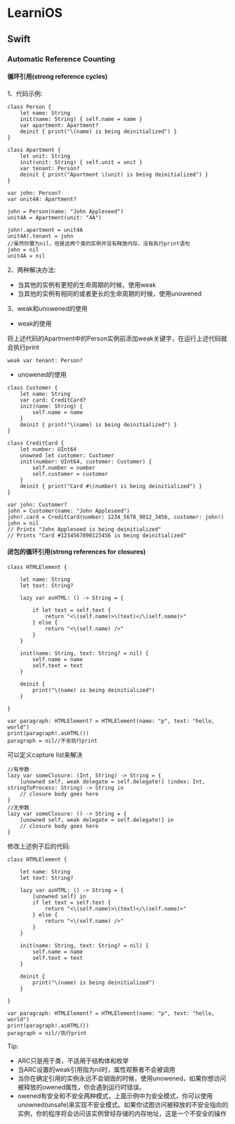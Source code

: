 # LearniOS

## Swift

### Automatic Reference Counting

#### 循环引用(strong reference cycles)

1、代码示例:

```
class Person {
    let name: String
    init(name: String) { self.name = name }
    var apartment: Apartment?
    deinit { print("\(name) is being deinitialized") }
}
 
class Apartment {
    let unit: String
    init(unit: String) { self.unit = unit }
    var tenant: Person?
    deinit { print("Apartment \(unit) is being deinitialized") }
}

var john: Person?
var unit4A: Apartment?

john = Person(name: "John Appleseed")
unit4A = Apartment(unit: "4A")

john!.apartment = unit4A
unit4A!.tenant = john
//虽然你置为nil，但是这两个类的实例并没有释放内存，没有执行print语句
john = nil
unit4A = nil
```

2、两种解决办法:

* 当其他的实例有更短的生命周期的时候，使用weak
* 当其他的实例有相同的或者更长的生命周期的时候，使用unowened

3、weak和unowened的使用

* weak的使用

将上述代码的Apartment中的Person实例前添加weak关键字，在运行上述代码就会执行print

```
weak var tenant: Person?
```

* unowened的使用

```
class Customer {
    let name: String
    var card: CreditCard?
    init(name: String) {
        self.name = name
    }
    deinit { print("\(name) is being deinitialized") }
}
 
class CreditCard {
    let number: UInt64
    unowned let customer: Customer
    init(number: UInt64, customer: Customer) {
        self.number = number
        self.customer = customer
    }
    deinit { print("Card #\(number) is being deinitialized") }
}

var john: Customer?
john = Customer(name: "John Appleseed")
john!.card = CreditCard(number: 1234_5678_9012_3456, customer: john!)
john = nil
// Prints "John Appleseed is being deinitialized"
// Prints "Card #1234567890123456 is being deinitialized"
```

#### 闭包的循环引用(strong references for closures)

```
class HTMLElement {
    
    let name: String
    let text: String?
    
    lazy var asHTML: () -> String = {
        
        if let text = self.text {
            return "<\(self.name)>\(text)</\(self.name)>"
        } else {
            return "<\(self.name) />"
        }
    }
    
    init(name: String, text: String? = nil) {
        self.name = name
        self.text = text
    }
    
    deinit {
        print("\(name) is being deinitialized")
    }
    
}

var paragraph: HTMLElement? = HTMLElement(name: "p", text: "hello, world")
print(paragraph!.asHTML())
paragraph = nil//不会执行print
```

可以定义capture list来解决

```
//有参数
lazy var someClosure: (Int, String) -> String = {
    [unowned self, weak delegate = self.delegate!] (index: Int, stringToProcess: String) -> String in
    // closure body goes here
}
//无参数
lazy var someClosure: () -> String = {
    [unowned self, weak delegate = self.delegate!] in
    // closure body goes here
}
```

修改上述例子后的代码:

```
class HTMLElement {
    
    let name: String
    let text: String?
    
    lazy var asHTML: () -> String = {
        [unowned self] in
        if let text = self.text {
            return "<\(self.name)>\(text)</\(self.name)>"
        } else {
            return "<\(self.name) />"
        }
    }
    
    init(name: String, text: String? = nil) {
        self.name = name
        self.text = text
    }
    
    deinit {
        print("\(name) is being deinitialized")
    }
    
}

var paragraph: HTMLElement? = HTMLElement(name: "p", text: "hello, world")
print(paragraph!.asHTML())
paragraph = nil//执行print
```

Tip:

* ARC只是用于类，不适用于结构体和枚举
* 当ARC设置的weak引用指为nil时，属性观察者不会被调用
* 当你在确定引用的实例永远不会销毁的时候，使用unowened，如果你想访问被释放的owened属性，你会遇到运行时错误。
* owened有安全和不安全两种模式，上面示例中为安全模式，你可以使用unowned(unsafe)来实现不安全模式。如果你试图访问被释放的不安全指向的实例，你的程序将会访问该实例曾经存储的内存地址，这是一个不安全的操作
